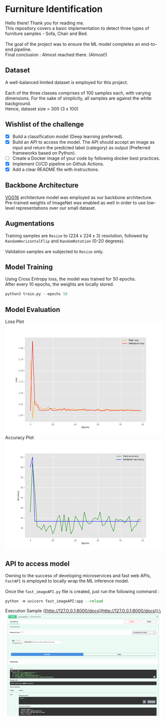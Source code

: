 # Furniture Identification

Hello there! Thank you for reading me.\
This repository covers a basic implementation to detect three types of furniture samples - Sofa, Chair and Bed.\
\
The goal of the project was to ensure the ML model completes an end-to-end pipeline. \
Final conclusion : Almost reached there. (Almost!)

## Dataset

A well-balanced limited dataset is employed for this project. \
\
Each of the three classes comprises of 100 samples each, with varying dimensions. For the sake of simplicity, all samples are against the white background.\
Hence, dataset size = 300 (3 x 100)

## Wishlist of the challenge

- [x] Build a classification model (Deep learning preferred).
- [x] Build an API to access the model. The API should accept an image as input and return  the predicted label (category) as output  (Preferred frameworks based on Python).
- [ ] Create a Docker image of your code by following docker best practices.
- [x] Implement CI/CD pipeline on Github Actions.
- [x] Add a clear README file with instructions.

## Backbone Architecture

[VGG16](https://arxiv.org/abs/1409.1556) architecture model was employed as our backbone architecture. Pre-trained weights of ImageNet was enabled as well in order to use low-level representations over our small dataset.  

## Augmentations
Training samples are `Resize` to (224 x 224 x 3) resolution, followed by `RandomHorizontalFlip` and `RandomRotation` (0-20 degrees).\
\
Validation samples are subjected to `Resize` only.  

## Model Training
Using Cross Entropy loss, the model was trained for 50 epochs. \
After every 10 epochs, the weights are locally stored.

```Python
python3 train.py --epochs 50
```

## Model Evaluation
Loss Plot\
![Loss](https://github.com/kappa14/Furniture_Identification/blob/build_model/outputs/Loss.png)
\
Accuracy Plot\
![Accuracy](https://github.com/kappa14/Furniture_Identification/blob/build_model/outputs/Accuracy.png)

## API to access model
Owning to the success of developing microservices and fast web APIs, `FastAPI` is employed to locally wrap the ML inference model.\
\
Once the `fast_imageAPI.py` file is created, just run the following command :
```Python
python -m uvicorn fast_imageAPI:app --reload
```

Execution Sample ([http://127.0.0.1:8000/docs](http://127.0.0.1:8000/docs)):\
![API Sample](https://github.com/kappa14/Furniture_Identification/blob/build_model/outputs/API_sample.PNG)

